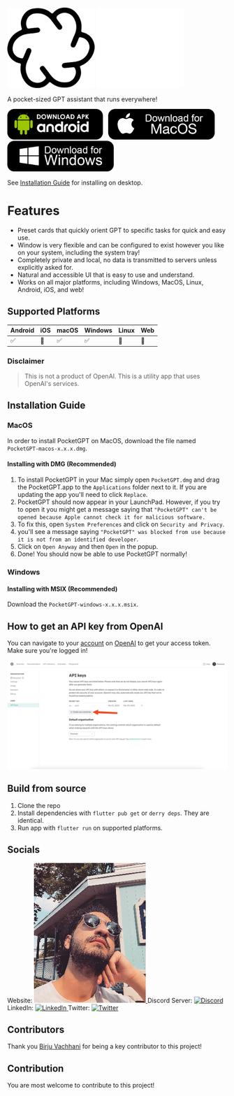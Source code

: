 <br/>
<img alt="Logo" width="200px" src=".github/assets/app_logo_dark.svg#gh-light-mode-only" />
<img alt="Logo" width="200px" src=".github/assets/app_logo_light.svg#gh-dark-mode-only" />
<br/>

A pocket-sized GPT assistant that runs everywhere!

<a href="https://github.com/BirjuVachhani/target_mate/releases/download/0.4.0/TargetMate-android-0.4.0.apk"><img src=".github/assets/android.png" height="70px" /></a>
&nbsp; <a href="https://github.com/BirjuVachhani/target_mate/releases/download/0.4.0/TargetMate-macos-0.4.0.dmg"><img src=".github/assets/macos.png" height="70px" /></a>
&nbsp;
<a href="https://github.com/BirjuVachhani/target_mate/releases/download/0.4.0/TargetMate-windows-0.4.0.msix"><img src=".github/assets/windows.png" height="70px" /></a>

See [Installation Guide](#installation-guide) for installing on desktop.

# Features

- Preset cards that quickly orient GPT to specific tasks for quick and easy use.
- Window is very flexible and can be configured to exist however you like on your system, including the system tray!
- Completely private and local, no data is transmitted to servers unless explicitly asked for.
- Natural and accessible UI that is easy to use and understand.
- Works on all major platforms, including Windows, MacOS, Linux, Android, iOS, and web!

## Supported Platforms

| Android | iOS | macOS | Windows | Linux | Web |
|---------|-----|-------|---------|-------|-----|
| ✅       | 🚧  | ✅     | ✅       | 🚧    | 🚧  |

### Disclaimer

> This is not a product of OpenAI. This is a utility app that uses OpenAI's services.

## Installation Guide

### MacOS

In order to install PocketGPT on MacOS, download the file named `PocketGPT-macos-x.x.x.dmg`.

#### Installing with DMG (Recommended)

1. To install PocketGPT in your Mac simply open `PocketGPT.dmg` and drag the PocketGPT.app to the `Applications` folder
   next to it. If you are updating the app you'll need to click `Replace`.
2. PocketGPT should now appear in your LaunchPad. However, if you try to open it you might get a message saying
   that `"PocketGPT" can't be opened because Apple cannot check it for malicious software.`
3. To fix this, open `System Preferences` and click on `Security and Privacy`.
4. you'll see a message saying `"PocketGPT" was blocked from use because it is not from an identified developer`.
5. Click on `Open Anyway` and then `Open` in the popup.
6. Done! You should now be able to use PocketGPT normally!

### Windows

#### Installing with MSIX (Recommended)

Download the `PocketGPT-windows-x.x.x.msix`.

## How to get an API key from OpenAI

You can navigate to your [account](https://platform.openai.com/account/api-keys) on [OpenAI][openai] to get your access
token. Make sure you're logged in!

![api_key](.github/assets/api_key.png)

## Build from source

1. Clone the repo
2. Install dependencies with `flutter pub get` or `derry deps`. They are identical.
3. Run app with `flutter run` on supported platforms.

## Socials

Website: <a href="https://saad-ardati.dev" ><img alt="Website" width="256px" src=".github/assets/profile_256x.png" /> </a>
Discord
Server: <a href="https://discord.gg/ARxJzxU" ><img alt="Discord" width="256px" src=".github/assets/discord_256.png" /> </a>
LinkedIn: <a href="https://www.linkedin.com/in/saad-ardati/" ><img alt="LinkedIn" width="256px" src=".github/assets/linked_in_256.png" /> </a>
Twitter: <a href="https://twitter.com/SaadArdati" ><img alt="Twitter" width="256px" src=".github/assets/twitter_256.png" /> </a>

## Contributors

Thank you [Birju Vachhani](birju.dev) for being a key contributor to this project!

## Contribution

You are most welcome to contribute to this project!

[openai]: https://platform.openai.com/